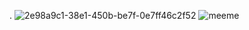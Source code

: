 .
![2e98a9c1-38e1-450b-be7f-0e7ff46c2f52](https://github.com/sherifashraf74/Meme_Task1/assets/104917720/f2a71f8b-63b4-46ab-b08a-33bdbf5bdad3)  ![meeme](https://github.com/sherifashraf74/Meme_Task1/assets/104917720/8a4beb17-17ab-45b1-98f8-77390a3a4da3)

